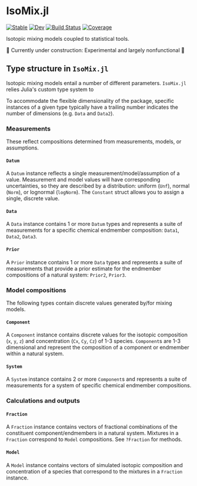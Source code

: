 # IsoMix.jl
[![Stable](https://img.shields.io/badge/docs-stable-blue.svg)](https://grahamedwards.github.io/IsoMix.jl/stable/)
[![Dev](https://img.shields.io/badge/docs-dev-blue.svg)](https://grahamedwards.github.io/IsoMix.jl/dev/)
[![Build Status](https://github.com/grahamedwards/IsoMix.jl/actions/workflows/CI.yml/badge.svg?branch=main)](https://github.com/grahamedwards/IsoMix.jl/actions/workflows/CI.yml?query=branch%3Amain)
[![Coverage](https://codecov.io/gh/grahamedwards/IsoMix.jl/branch/main/graph/badge.svg)](https://codecov.io/gh/grahamedwards/IsoMix.jl)

Isotopic mixing models coupled to statistical tools. 

🚧 Currently under construction: Experimental and largely nonfunctional 🚧



## Type structure in `IsoMix.jl`

Isotopic mixing models entail a number of different parameters. `IsoMix.jl` relies Julia's custom type system to 

To accommodate the flexible dimensionality of the package, specific instances of a given type typically have a trailing number indicates the number of dimensions (e.g. `Data` and `Data2`).


### Measurements

These reflect compositions determined from measurements, models, or assumptions. 

#### `Datum`
A `Datum` instance reflects a single measurement/model/assumption of a value. 
Measurement and model values will have corresponding uncertainties, so they are described by a distribution: uniform (`Unf`), normal (`Norm`), or lognormal (`logNorm`). The `Constant` struct allows you to assign a single, discrete value.

#### `Data`
A `Data` instance contains 1 or more `Datum` types and represents a suite of measurements for a specific chemical endmember composition:  `Data1`, `Data2`, `Data3`.

#### `Prior`
A `Prior` instance contains 1 or more `Data` types and represents a suite of measurements that provide a prior estimate for the endmember compositions of a natural system: `Prior2`, `Prior3`.

### Model compositions

The following types contain discrete values generated by/for mixing models.

#### `Component`
A `Component` instance contains discrete values for the isotopic composition (`x`, `y`, `z`) and concentration (`Cx`, `Cy`, `Cz`) of 1-3 species. `Component`s are 1-3 dimensional and represent the composition of a component or endmember within a natural system. 

#### `System`
A `System` instance contains 2 or more `Component`s and represents a  suite of measurements for a system of specific chemical endmember compositions.

### Calculations and outputs

#### `Fraction`
A `Fraction` instance contains vectors of fractional combinations of the constituent component/endmembers in a natural system. Mixtures in a `Fraction` correspond to `Model` compositions. See `?Fraction` for methods.

#### `Model`
A `Model` instance contains vectors of simulated isotopic composition and concentration of a species that correspond to the mixtures in a `Fraction` instance.

